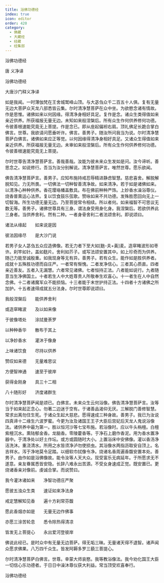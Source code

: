 ```yaml
---
title: 浴佛功德经
index: true
icon: editor
order: 420
category:
  - 佛藏
  - 大藏经
  - 经藏
  - 经集部
---
```


  浴佛功德经  

唐 义净译  

浴佛功德经  

大唐沙门释义净译  

如是我闻。一时薄伽梵在王舍城鹫峰山顶。与大苾刍众千二百五十人俱。复有无量无边大菩萨众天龙八部悉皆云集。尔时清净慧菩萨在众中坐。为欲愍念诸有情故。作是思惟。诸佛如来以何因缘。得清净身相好具足。复作是念。诸众生类得值如来亲近供养。所获福报无量无边。未知如来般涅槃后。所有众生作何供养修何功德。令彼善根速能究竟无上菩提。作是念已。即从座起偏袒右肩。顶礼佛足长跪合掌白佛言。世尊。我欲请问愿垂听许。佛言。善男子。随汝所问我当为说。尔时清净慧菩萨白佛言。诸佛如来应正等觉。以何因缘得清净身相好具足。又诸众生得值如来亲近供养。所获福报无量无边。未审如来般涅槃后。所有众生作何供养修何功德。令彼善根速能究竟无上菩提。  

尔时世尊告清净慧菩萨言。善哉善哉。汝能为彼未来众生发如是问。汝今谛听。善思念之。如说修行。吾当为汝分别解说。清净慧菩萨言。唯然世尊。愿乐欲闻。  

佛告清净慧菩萨言。善男子。应知布施持戒忍辱精进静虑智慧。慈悲喜舍。解脱解脱知见。力无所畏。一切佛法一切种智善清净故。如来清净。若于如是诸佛如来。以清净心种种供养。香花璎珞幡盖敷具。布在佛前种种严饰。上妙香水澡浴尊仪。烧香普熏运心法界。复以饮食鼓乐弦歌。赞咏如来不共功德。发殊胜愿回向无上一切智海。所生功德无量无边。乃至菩提常令相续。所以者何。如来福智不可思议无数无等。善男子。诸佛世尊具有三身。谓法身受用身化身。我涅槃后。若欲供养此三身者。当供养舍利。然有二种。一者身骨舍利二者法颂舍利。即说颂曰。  

诸法从缘起　　如来说是因  

彼法因缘尽　　是大沙门说  

若男子女人苾刍五众应造佛像。若无力者下至大如[麩-夫+黃]麦。造窣睹波形如枣许。刹竿如针。盖如麸片。舍利如芥子。或写法颂安置其中。如上珍奇而为供养。随己力能至诚殷重。如我现身等无有异。善男子。若有众生。能作如是胜供养者。成就十五殊胜功德而自庄严。一者常有惭愧。二者发净信心。三者其心质直。四者亲近善友。五者入无漏慧。六者常见诸佛。七者恒持正法。八者能如说行。九者随意当生净佛国土。十者若生人中大姓尊贵人所敬奉生欢喜心。十一者生在人中自然念佛。十二者诸魔军众不能损恼。十三者能于末世护持正法。十四者十方诸佛之所加护。十五者速得成就五分法身。尔时世尊即说颂曰。  

我般涅槃后　　能供养舍利  

或造窣睹波　　及以如来像  

于彼像塔处　　涂拭曼荼罗  

以种种香华　　散布于其上  

以净妙香水　　灌沐于像身  

上味诸饮食　　尽持以供养  

赞叹如来德　　无量难思议  

方便智神通　　速至于彼岸  

获得金刚身　　具三十二相  

八十随形好　　济度诸群生  

尔时清净慧菩萨闻是颂已。白佛言。未来众生云何浴像。佛告清净慧菩萨言。汝等当于如来起正念心。勿著二边迷于空有。于诸善品渴仰无厌。三解脱门善修智慧。常求出离勿住生死。于诸众生起大慈悲。愿得速成三种身故。善男子。我已为汝说四真谛十二缘生六波罗蜜。今更为汝及诸国王王子大臣后宫妃后天龙人鬼说浴像法。诸供养中最为第一。胜以恒河沙等七宝布施。若浴像时。应以牛头栴檀。白檀紫檀沉水。熏陆郁金香。龙脑香。零陵藿香等。于净石上磨作香泥。用为香水置净器中。于清净处以好土作坛。或方或圆随时大小。上置浴床中安佛像。灌以香汤净洁洗沐。重浇清水。所用之水皆须净泸勿使损虫。其浴像水两指沥取安自顶上。名吉祥水。泻于净地莫令足踏。以细软巾拭像令净。烧诸名香周遍香馥安置本处。善男子。由作如是浴佛像故。能令汝等人天大众。现受富乐无病延年。于所愿求无不遂意。亲友眷属悉皆安隐。长辞八难永出苦源。不受女身速成正觉。既安置已。更烧诸香亲对像前。虔诚合掌。而说赞曰。  

我今灌沐诸如来　　净智功德庄严聚  

愿彼五浊众生类　　速证如来净法身  

戒定慧解知见香　　遍十方刹常芬馥  

愿此香烟亦如是　　无量无边作佛事  

亦愿三涂苦轮息　　悉令除热得清凉  

皆发无上菩提心　　永出爱河登彼岸  

佛说此经已。是时众中有无量无边菩萨。得无垢三昧。无量诸天得不退智。诸声闻众愿求佛果。八万四千众生。皆发阿耨多罗三藐三菩提心。  

尔时清净慧菩萨白佛言。世尊。幸蒙大师哀愍。我等教浴像法。我今劝化国王大臣一切信心乐功德者。于日日中澡沐尊仪获大利益。常当顶受欢喜奉行。  

浴佛功德经  
